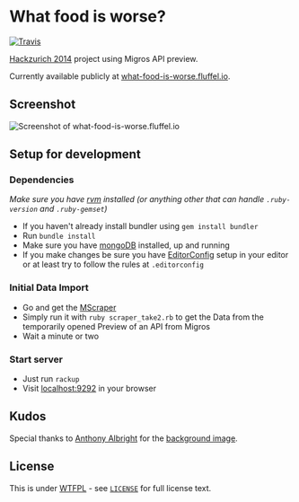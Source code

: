 # What food is worse?

[![Travis](https://img.shields.io/travis/optikfluffel/what-food-is-worse.svg?style=flat)](https://travis-ci.org/optikfluffel/what-food-is-worse)

[Hackzurich 2014](http://hackzurich.com) project using Migros API preview.

Currently available publicly at [what-food-is-worse.fluffel.io](http://what-food-is-worse.fluffel.io).

## Screenshot

![Screenshot of what-food-is-worse.fluffel.io](http://cl.ly/image/1P2z0d0d2e0B/Screen%20Shot%202014-10-12%20at%2005.44.43.png "Screenshot of what-food-is-worse.fluffel.io")


## Setup for development

### Dependencies

_Make sure you have [rvm](https://rvm.io) installed
(or anything other that can handle `.ruby-version` and `.ruby-gemset`)_

* If you haven't already install bundler using `gem install bundler`
* Run `bundle install`
* Make sure you have [mongoDB](http://www.mongodb.org) installed, up and running
* If you make changes be sure you have [EditorConfig](http://editorconfig.org) setup in your editor
or at least try to follow the rules at `.editorconfig`


### Initial Data Import

* Go and get the [MScraper](https://github.com/fliiiix/MScraper)
* Simply run it with `ruby scraper_take2.rb` to get the Data from the temporarily opened Preview of
an API from Migros
* Wait a minute or two


### Start server

* Just run `rackup`
* Visit [localhost:9292](http://localhost:9292) in your browser

## Kudos

Special thanks to [Anthony Albright](https://www.flickr.com/photos/anthonyalbright) for the [background image](https://flic.kr/p/8bxaWw).

## License

This is under [WTFPL](http://www.wtfpl.net) - see [`LICENSE`](https://github.com/optikfluffel/what-food-is-worse/blob/master/LICENSE) for full license text.
